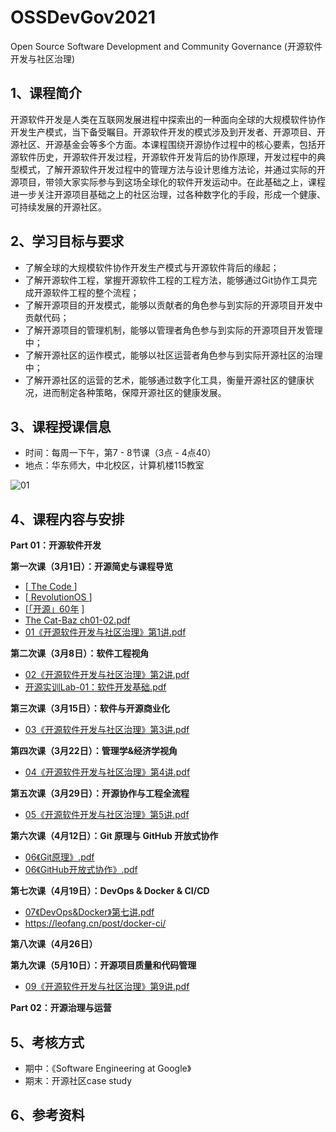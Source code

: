 # OSSDevGov2021
Open Source Software Development and Community Governance (开源软件开发与社区治理)

## 1、课程简介

开源软件开发是人类在互联网发展进程中探索出的一种面向全球的大规模软件协作开发生产模式，当下备受瞩目。开源软件开发的模式涉及到开发者、开源项目、开源社区、开源基金会等多个方面。本课程围绕开源协作过程中的核心要素，包括开源软件历史，开源软件开发过程，开源软件开发背后的协作原理，开发过程中的典型模式，了解开源软件开发过程中的管理方法与设计思维方法论，并通过实际的开源项目，带领大家实际参与到这场全球化的软件开发运动中。在此基础之上，课程进一步关注开源项目基础之上的社区治理，过各种数字化的手段，形成一个健康、可持续发展的开源社区。

## 2、学习目标与要求

* 了解全球的大规模软件协作开发生产模式与开源软件背后的缘起；
* 了解开源软件工程，掌握开源软件工程的工程方法，能够通过Git协作工具完成开源软件工程的整个流程；
* 了解开源项目的开发模式，能够以贡献者的角色参与到实际的开源项目开发中贡献代码；
* 了解开源项目的管理机制，能够以管理者角色参与到实际的开源项目开发管理中；
* 了解开源社区的运作模式，能够以社区运营者角色参与到实际开源社区的治理中；
* 了解开源社区的运营的艺术，能够通过数字化工具，衡量开源社区的健康状况，进而制定各种策略，保障开源社区的健康发展。
## 3、课程授课信息

* 时间：每周一下午，第7 - 8节课（3点 - 4点40）
* 地点：华东师大，中北校区，计算机楼115教室

![01](https://user-images.githubusercontent.com/15010826/109418237-44ef7880-7a02-11eb-9b41-36247230fcd3.jpg)


## 4、课程内容与安排

**Part 01：开源软件开发**

**第一次课（3月1日）：开源简史与课程导览**

- [[ The Code ](https://www.bilibili.com/video/BV1us411z7X4/?spm_id_from=333.788.videocard.16)]
- [[ RevolutionOS ](https://www.bilibili.com/video/BV1as411f7nM)]
- [[「开源」60年](https://www.bilibili.com/video/BV1zV411d7La) ]
- [The Cat-Baz ch01-02.pdf](https://github.com/X-lab2017/OSSDevGov2021/files/6056785/The.Cat-Baz.ch01-02.pdf)
- [01《开源软件开发与社区治理》第1讲.pdf](https://github.com/X-lab2017/OSSDevGov2021/files/6067433/01.1.pdf)

**第二次课（3月8日）：软件工程视角**

- [02《开源软件开发与社区治理》第2讲.pdf](https://github.com/X-lab2017/OSSDevGov2021/files/6105859/02.2.pdf)
- [开源实训Lab-01：软件开发基础.pdf](https://github.com/X-lab2017/OSSDevGov2021/files/6105860/Lab-01.pdf)

**第三次课（3月15日）：软件与开源商业化**

- [03《开源软件开发与社区治理》第3讲.pdf](https://github.com/X-lab2017/OSSDevGov2021/files/6262128/03.3.pdf)

**第四次课（3月22日）：管理学&经济学视角**

- [04《开源软件开发与社区治理》第4讲.pdf](https://github.com/X-lab2017/OSSDevGov2021/files/6262131/04.4.pdf)

**第五次课（3月29日）：开源协作与工程全流程**

- [05《开源软件开发与社区治理》第5讲.pdf](https://github.com/X-lab2017/OSSDevGov2021/files/6262134/05.5.pdf)

**第六次课（4月12日）：Git 原理与 GitHub 开放式协作**

- [06《Git原理》.pdf](https://github.com/X-lab2017/OSSDevGov2021/files/6459104/06.Git.pdf)
- [06《GitHub开放式协作》.pdf](https://github.com/X-lab2017/OSSDevGov2021/files/6459107/06.GitHub.pdf)

**第七次课（4月19日）：DevOps & Docker & CI/CD**

- [07《DevOps&Docker》第七讲.pdf](https://github.com/X-lab2017/OSSDevGov2021/files/6459112/07.DevOps.Docker.pdf)
- https://leofang.cn/post/docker-ci/


**第八次课（4月26日）**


**第九次课（5月10日）：开源项目质量和代码管理**

- [09《开源软件开发与社区治理》第9讲.pdf](https://github.com/X-lab2017/OSSDevGov2021/files/6459046/09.9.pdf)


**Part 02：开源治理与运营**



## 5、考核方式

- 期中：《Software Engineering at Google》
- 期末：开源社区case study

## 6、参考资料
